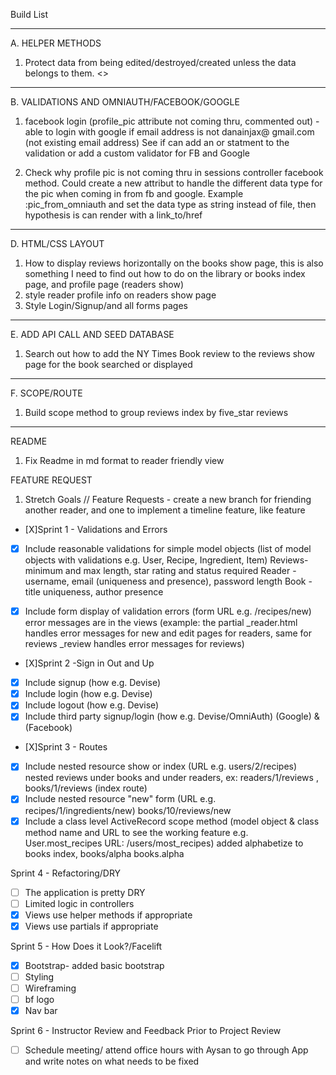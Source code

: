Build List
_____________________________
A. HELPER METHODS
1. Protect data from being edited/destroyed/created unless the data belongs to them.  <<Helper methods>>
______________________________
B. VALIDATIONS AND OMNIAUTH/FACEBOOK/GOOGLE
1. facebook login (profile_pic attribute not coming thru, commented out) - able to login with google if email address is not danainjax@ gmail.com (not existing email address) See if can add an or statment to the validation or add a custom validator for FB and Google

2. Check why profile pic is not coming thru in sessions controller facebook method. Could create a new attribut to handle the different data type for the pic when coming in from fb and google. Example :pic_from_omniauth and set the data type as string instead of file, then hypothesis is can render with a link_to/href
__________________________
D. HTML/CSS LAYOUT
1. How to display reviews horizontally on the books show page, this is also something I need to find out how to do on the library or books index page, and profile page (readers show)
2. style reader profile info on readers show page
3. Style Login/Signup/and all forms pages
_____________________________
E. ADD API CALL AND SEED DATABASE
1. Search out how to add the NY Times Book review to the reviews show page for the book searched or displayed
______________________________
F. SCOPE/ROUTE
1. Build scope method to group reviews index by five_star reviews 
______________________________
README
1. Fix Readme in md format to reader friendly view

FEATURE REQUEST
1. Stretch Goals // Feature Requests - create a new branch for friending another reader, and one to implement a timeline feature, like feature

- [X]Sprint 1 - Validations and Errors
- [X] Include reasonable validations for simple model objects (list of model objects with validations e.g. User, Recipe, Ingredient, Item)
    Reviews- minimum and max length, star rating and status required 
	Reader - username, email (uniqueness and presence), password length
	Book - title uniqueness, author presence

- [X] Include form display of validation errors (form URL e.g. /recipes/new) error messages are in the views (example: the partial _reader.html handles error messages for new and edit pages for readers, same for reviews _review handles error messages for reviews)

- [X]Sprint 2 -Sign in Out and Up
- [X] Include signup (how e.g. Devise)
- [X] Include login (how e.g. Devise)
- [X] Include logout (how e.g. Devise)
- [X] Include third party signup/login (how e.g. Devise/OmniAuth) (Google) & (Facebook)

- [X]Sprint 3 - Routes
- [X] Include nested resource show or index (URL e.g. users/2/recipes)
    nested reviews under books and under readers, ex: readers/1/reviews , books/1/reviews (index route)
- [X] Include nested resource "new" form (URL e.g. recipes/1/ingredients/new)
    books/10/reviews/new
- [X] Include a class level ActiveRecord scope method (model object & class method name and URL to see the working feature e.g. User.most_recipes URL: /users/most_recipes)
    added alphabetize to books index, books/alpha   books.alpha

Sprint 4 - Refactoring/DRY
- [ ] The application is pretty DRY
- [ ] Limited logic in controllers
- [X] Views use helper methods if appropriate
- [X] Views use partials if appropriate

Sprint 5 - How Does it Look?/Facelift
- [X]   Bootstrap- added basic bootstrap
- [ ]   Styling
- [ ]   Wireframing
- [ ]   bf logo
- [X]   Nav bar

Sprint 6 - Instructor Review and Feedback Prior to Project Review
- [ ]   Schedule meeting/ attend office hours with Aysan to go through App and write notes on what needs to be fixed